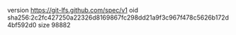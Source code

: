 version https://git-lfs.github.com/spec/v1
oid sha256:2c2fc427250a22326d8169867fc298dd21a9f3c967f478c5626b172d4bf592d0
size 98882
